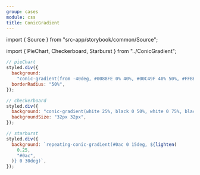 ```yaml
---
group: cases
module: css
title: ConicGradient
---
```


import { Source } from "src-app/storybook/common/Source";

import { PieChart, Checkerboard, Starburst } from "../ConicGradient";

<PieChart />

```jsx {4}
// pieChart
styled.div({
  background:
    "conic-gradient(from -40deg, #0088FE 0% 40%, #00C49F 40% 50%, #FFBB28 50% 70%, #FF8042 70% 100%)",
  borderRadius: "50%",
});
```

<Checkerboard />

```jsx {3}
// checkerboard
styled.div({
  background: "conic-gradient(white 25%, black 0 50%, white 0 75%, black 0)",
  backgroundSize: "32px 32px",
});
```

<Starburst />

```jsx {3}
// starburst
styled.div({
  background: `repeating-conic-gradient(#0ac 0 15deg, ${lighten(
    0.25,
    "#0ac",
  )} 0 30deg)`,
});
```

<Source path="cases/css/ConicGradient.tsx" />
